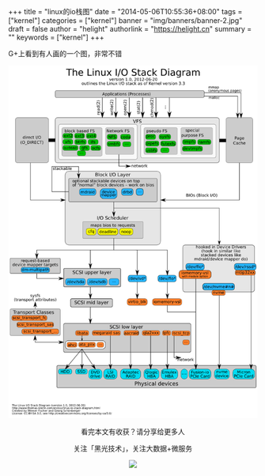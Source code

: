 +++
title = "linux的io栈图"
date = "2014-05-06T10:55:36+08:00"
tags = ["kernel"]
categories = ["kernel"]
banner = "img/banners/banner-2.jpg"
draft = false
author = "helight"
authorlink = "https://helight.cn"
summary = ""
keywords = ["kernel"]
+++

G+上看到有人画的一个图，非常不错
<!--more-->

![](../../imgs/2014/05/linux-io-stack-diagram_v1-0.png)

<center>
看完本文有收获？请分享给更多人<br>

关注「黑光技术」，关注大数据+微服务<br>

![](/img/qrcode_helight_tech.jpg)
</center>
